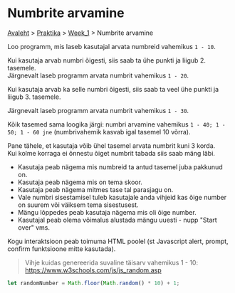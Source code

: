 # Numbrite arvamine
[Avaleht](../../../README.md) > [Praktika](../../README.md) > [Week_1](../README.md) > Numbrite arvamine   


Loo programm, mis laseb kasutajal arvata numbreid vahemikus `1 - 10`. 

Kui kasutaja arvab numbri õigesti, siis saab ta ühe punkti ja liigub 2. tasemele.  
Järgnevalt laseb programm arvata numbrit vahemikus `1 - 20`.  

Kui kasutaja arvab ka selle numbri õigesti, siis saab ta veel ühe punkti ja liigub 3. tasemele.  

Järgnevalt laseb programm arvata numbrit vahemikus `1 - 30`.  

Kõik tasemed sama loogika järgi: numbri arvamine vahemikus `1 - 40; 1 - 50; 1 - 60 jne` (numbrivahemik kasvab igal tasemel 10 võrra).

Pane tähele, et kasutaja võib ühel tasemel arvata numbrit kuni 3 korda.  
Kui kolme korraga ei õnnestu õiget numbrit tabada siis saab mäng läbi.  
 
- Kasutaja peab nägema mis numbreid ta antud tasemel juba pakkunud on.  
- Kasutaja peab nägema mis on tema skoor.  
- Kasutaja peab nägema mitmes tase tal parasjagu on.
- Vale numbri sisestamisel tuleb kasutajale anda vihjeid kas õige number on suurem või väiksem tema sisestusest.
- Mängu lõppedes peab kasutaja nägema mis oli õige number.
- Kasutajal peab olema võimalus alustada mängu uuesti - nupp "Start over" vms.

Kogu interaktsioon peab toimuma HTML poolel (st Javascript alert, prompt, confirm funktsioone mitte kasutada).

> Vihje kuidas genereerida suvaline täisarv vahemikus 1 - 10:
https://www.w3schools.com/js/js_random.asp

```javascript
let randomNumber = Math.floor(Math.random() * 10) + 1; 
```
